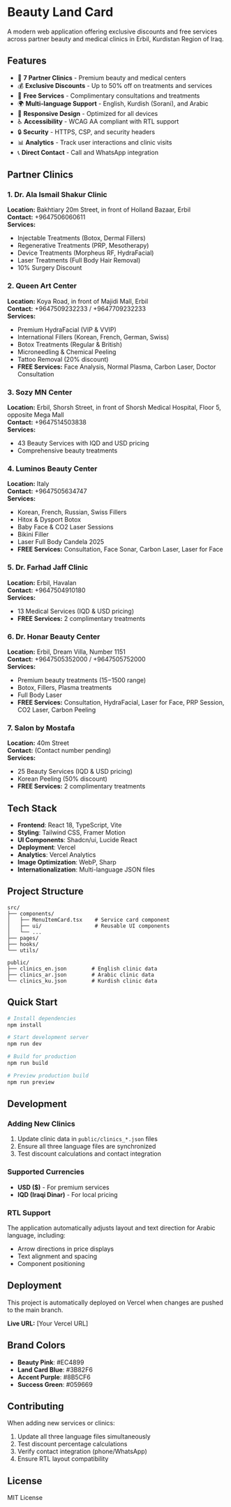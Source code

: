 # Beauty Land Card

A modern web application offering exclusive discounts and free services across partner beauty and medical clinics in Erbil, Kurdistan Region of Iraq.

## Features

- 🏥 **7 Partner Clinics** - Premium beauty and medical centers
- 💰 **Exclusive Discounts** - Up to 50% off on treatments and services
- 🎁 **Free Services** - Complimentary consultations and treatments
- 🌍 **Multi-language Support** - English, Kurdish (Sorani), and Arabic
- 📱 **Responsive Design** - Optimized for all devices
- ♿ **Accessibility** - WCAG AA compliant with RTL support
- 🔒 **Security** - HTTPS, CSP, and security headers
- 📊 **Analytics** - Track user interactions and clinic visits
- 📞 **Direct Contact** - Call and WhatsApp integration

## Partner Clinics

### 1. Dr. Ala Ismail Shakur Clinic
**Location:** Bakhtiary 20m Street, in front of Holland Bazaar, Erbil  
**Contact:** +9647506060611  
**Services:**
- Injectable Treatments (Botox, Dermal Fillers)
- Regenerative Treatments (PRP, Mesotherapy)
- Device Treatments (Morpheus RF, HydraFacial)
- Laser Treatments (Full Body Hair Removal)
- 10% Surgery Discount

### 2. Queen Art Center
**Location:** Koya Road, in front of Majidi Mall, Erbil  
**Contact:** +9647509232233 / +9647709232233  
**Services:**
- Premium HydraFacial (VIP & VVIP)
- International Fillers (Korean, French, German, Swiss)
- Botox Treatments (Regular & British)
- Microneedling & Chemical Peeling
- Tattoo Removal (20% discount)
- **FREE Services:** Face Analysis, Normal Plasma, Carbon Laser, Doctor Consultation

### 3. Sozy MN Center
**Location:** Erbil, Shorsh Street, in front of Shorsh Medical Hospital, Floor 5, opposite Mega Mall  
**Contact:** +9647514503838  
**Services:**
- 43 Beauty Services with IQD and USD pricing
- Comprehensive beauty treatments

### 4. Luminos Beauty Center
**Location:** Italy  
**Contact:** +9647505634747  
**Services:**
- Korean, French, Russian, Swiss Fillers
- Hitox & Dysport Botox
- Baby Face & CO2 Laser Sessions
- Bikini Filler
- Laser Full Body Candela 2025
- **FREE Services:** Consultation, Face Sonar, Carbon Laser, Laser for Face

### 5. Dr. Farhad Jaff Clinic
**Location:** Erbil, Havalan  
**Contact:** +9647504910180  
**Services:**
- 13 Medical Services (IQD & USD pricing)
- **FREE Services:** 2 complimentary treatments

### 6. Dr. Honar Beauty Center
**Location:** Erbil, Dream Villa, Number 1151  
**Contact:** +9647505352000 / +9647505752000  
**Services:**
- Premium beauty treatments ($15-$1500 range)
- Botox, Fillers, Plasma treatments
- Full Body Laser
- **FREE Services:** Consultation, HydraFacial, Laser for Face, PRP Session, CO2 Laser, Carbon Peeling

### 7. Salon by Mostafa
**Location:** 40m Street  
**Contact:** (Contact number pending)  
**Services:**
- 25 Beauty Services (IQD & USD pricing)
- Korean Peeling (50% discount)
- **FREE Services:** 2 complimentary treatments

## Tech Stack

- **Frontend**: React 18, TypeScript, Vite
- **Styling**: Tailwind CSS, Framer Motion
- **UI Components**: Shadcn/ui, Lucide React
- **Deployment**: Vercel
- **Analytics**: Vercel Analytics
- **Image Optimization**: WebP, Sharp
- **Internationalization**: Multi-language JSON files

## Project Structure

```
src/
├── components/
│   ├── MenuItemCard.tsx    # Service card component
│   ├── ui/                 # Reusable UI components
│   └── ...
├── pages/
├── hooks/
└── utils/

public/
├── clinics_en.json        # English clinic data
├── clinics_ar.json        # Arabic clinic data
└── clinics_ku.json        # Kurdish clinic data
```

## Quick Start

```bash
# Install dependencies
npm install

# Start development server
npm run dev

# Build for production
npm run build

# Preview production build
npm run preview
```

## Development

### Adding New Clinics
1. Update clinic data in `public/clinics_*.json` files
2. Ensure all three language files are synchronized
3. Test discount calculations and contact integration

### Supported Currencies
- **USD ($)** - For premium services
- **IQD (Iraqi Dinar)** - For local pricing

### RTL Support
The application automatically adjusts layout and text direction for Arabic language, including:
- Arrow directions in price displays
- Text alignment and spacing
- Component positioning

## Deployment

This project is automatically deployed on Vercel when changes are pushed to the main branch.

**Live URL:** [Your Vercel URL]

## Brand Colors

- **Beauty Pink**: #EC4899
- **Land Card Blue**: #3B82F6
- **Accent Purple**: #8B5CF6
- **Success Green**: #059669

## Contributing

When adding new services or clinics:
1. Update all three language files simultaneously
2. Test discount percentage calculations
3. Verify contact integration (phone/WhatsApp)
4. Ensure RTL layout compatibility

## License

MIT License
